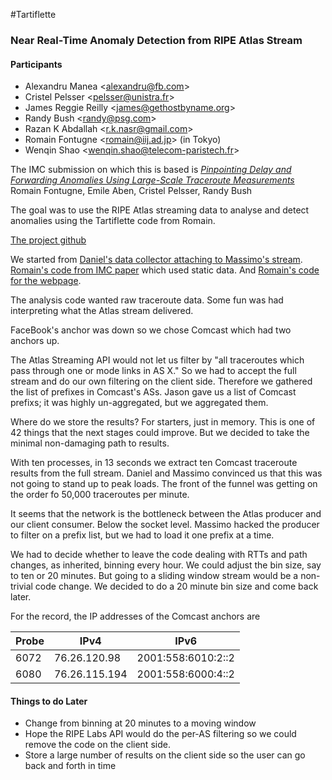 #Tartiflette
### Near Real-Time Anomaly Detection from RIPE Atlas Stream

#### Participants
* Alexandru Manea \<alexandru@fb.com\>
* Cristel Pelsser \<pelsser@unistra.fr\>
* James Reggie Reilly \<james@gethostbyname.org\>
* Randy Bush \<randy@psg.com\>
* Razan K Abdallah \<r.k.nasr@gmail.com\>
* Romain Fontugne \<romain@iij.ad.jp\> (in Tokyo)
* Wenqin Shao \<wenqin.shao@telecom-paristech.fr\>

The IMC submission on which this is based is
[*Pinpointing Delay and Forwarding Anomalies Using Large-Scale Traceroute Measurements*](http://arxiv.org/abs/1605.04784)
Romain Fontugne, Emile Aben, Cristel Pelsser, Randy Bush

The goal was to use the RIPE Atlas streaming data to analyse and detect
anomalies using the Tartiflette code from Romain.

[The project github](https://github.com/4a616d6573205265696c6c79/tartiflette)

We started from [Daniel's data collector attaching to Massimo's
stream](https://github.com/dfkbg/Traceroute-Streaming).  [Romain's code
from IMC paper](https://github.com/romain-fontugne/ripeAtlasDetector)
which used static data.  And [Romain's code for the
webpage](https://github.com/romain-fontugne/django-ihr).

The analysis code wanted raw traceroute data.  Some fun was had
interpreting what the Atlas stream delivered.

FaceBook's anchor was down so we chose Comcast which had two anchors up.

The Atlas Streaming API would not let us filter by "all traceroutes
which pass through one or mode links in AS X."  So we had to accept the
full stream and do our own filtering on the client side.  Therefore we
gathered the list of prefixes in Comcast's ASs.  Jason gave us a list of
Comcast prefixs; it was highly un-aggregated, but we aggregated them.

Where do we store the results?  For starters, just in memory.  This is
one of 42 things that the next stages could improve.  But we decided to
take the minimal non-damaging path to results.

With ten processes, in 13 seconds we extract ten Comcast traceroute
results from the full stream.  Daniel and Massimo convinced us that this
was not going to stand up to peak loads.  The front of the funnel was
getting on the order fo 50,000 traceroutes per minute.

It seems that the network is the bottleneck between the Atlas producer
and our client consumer.  Below the socket level.  Massimo hacked the
producer to filter on a prefix list, but we had to load it one prefix at
a time.

We had to decide whether to leave the code dealing with RTTs and path
changes, as inherited, binning every hour.  We could adjust the bin
size, say to ten or 20 minutes.  But going to a sliding window stream
would be a non-trivial code change.  We decided to do a 20 minute bin
size and come back later.

For the record, the IP addresses of the Comcast anchors are

| Probe | IPv4          | IPv6               |
| ----- | ------------- | ------------------ |
| 6072  | 76.26.120.98  | 2001:558:6010:2::2 |
| 6080  | 76.26.115.194 | 2001:558:6000:4::2 |
    

#### Things to do Later
* Change from binning at 20 minutes to a moving window
* Hope the RIPE Labs API would do the per-AS filtering so we could
  remove the code on the client side.
* Store a large number of results on the client side so the user can
  go back and forth in time
